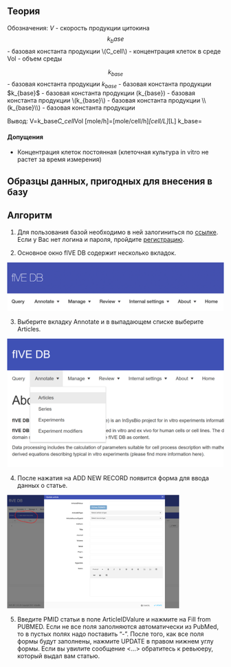 ## Теория

Обозначения:
$V$ - скорость продукции цитокина
$$k_base$$ - базовая константа продукции
\\(C_cell\\) - концентрация клеток в среде
Vol - объем среды

$$k_{base}$$ - базовая константа продукции
$k_{base}$ - базовая константа продукции
\$k_{base}\$ - базовая константа продукции
\(k_{base}\) - базовая константа продукции
\\(k_{base}\\) - базовая константа продукции
\\\\(k_{base}\\\\) - базовая константа продукции

Вывод:
V=k_base*C_cell*Vol
[mole/h]=[mole/cell/h]*[cell/L]*[L]
k_base=

#### Допущения

- Концентрация клеток постоянная (клеточная культура in vitro не растет за время измерения)

## Образцы данных, пригодных для внесения в базу


## Алгоритм

1. Для пользования базой необходимо в ней залогиниться по [ссылке](https://dev5db.insysbio.com/Account/Login). Если у Вас нет логина и пароля, пройдите [регистрацию](https://dev5db.insysbio.com/Account/Register).

2. Основное окно fIVE DB содержит несколько вкладок.

<img src="./screenshots/main_window.png" alt="main window" width="600"/> <!-- ![main window](./screenshots/main_window.png) -->

3. Выберите вкладку Annotate и в выпадающем списке выберите Articles.

<img src="./screenshots/annotate.png" alt="annotate" width="600"/>

4. После нажатия на ADD NEW RECORD появится форма для ввода данных о статье.

<img src="./screenshots/add_article.png" alt="add article" width="400"/>

5. Введите PMID статьи в поле ArticleIDValure и нажмите на Fill from PUBMED. Если не все поля заполняются автоматически из PubMed, то в пустых полях надо поставить “-”. После того, как все поля формы будут заполнены, нажмите UPDATE в правом нижнем углу формы. Если вы увилите сообщение <...> обратитесь к ревьюеру, который выдал вам статью.










